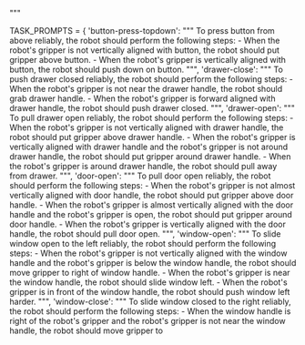 
"""

TASK_PROMPTS = {
    'button-press-topdown': """
    To press button from above reliably, the robot should perform the following steps:
        - When the robot's gripper is not vertically aligned with button, the robot should put gripper above button.
        - When the robot's gripper is vertically aligned with button, the robot should push down on button.
    """,
    'drawer-close': """
    To push drawer closed reliably, the robot should perform the following steps:
        - When the robot's gripper is not near the drawer handle, the robot should grab drawer handle.
        - When the robot's gripper is forward aligned with drawer handle, the robot should push drawer closed.
    """,
    'drawer-open': """
    To pull drawer open reliably, the robot should perform the following steps:
        - When the robot's gripper is not vertically aligned with drawer handle, the robot should put gripper above drawer handle.
        - When the robot's gripper is vertically aligned with drawer handle and the robot's gripper is not around drawer handle, the robot should put gripper around drawer handle.
        - When the robot's gripper is around drawer handle, the robot should pull away from drawer.
    """,
    'door-open': """
    To pull door open reliably, the robot should perform the following steps:
        - When the robot's gripper is not almost vertically aligned with door handle, the robot should put gripper above door handle.
        - When the robot's gripper is almost vertically aligned with the door handle and the robot's gripper is open, the robot should put gripper around door handle.
        - When the robot's gripper is vertically aligned with the door handle, the robot should pull door open.
    """,
    'window-open': """
    To slide window open to the left reliably, the robot should perform the following steps:
        - When the robot's gripper is not vertically aligned with the window handle and the robot's gripper is below the window handle, the robot should move gripper to right of window handle.
        - When the robot's gripper is near the window handle, the robot should slide window left.
        - When the robot's gripper is in front of the window handle, the robot should push window left harder.
    """,
    'window-close': """
    To slide window closed to the right reliably, the robot should perform the following steps:
        - When the window handle is right of the robot's gripper and the robot's gripper is not near the window handle, the robot should move gripper to